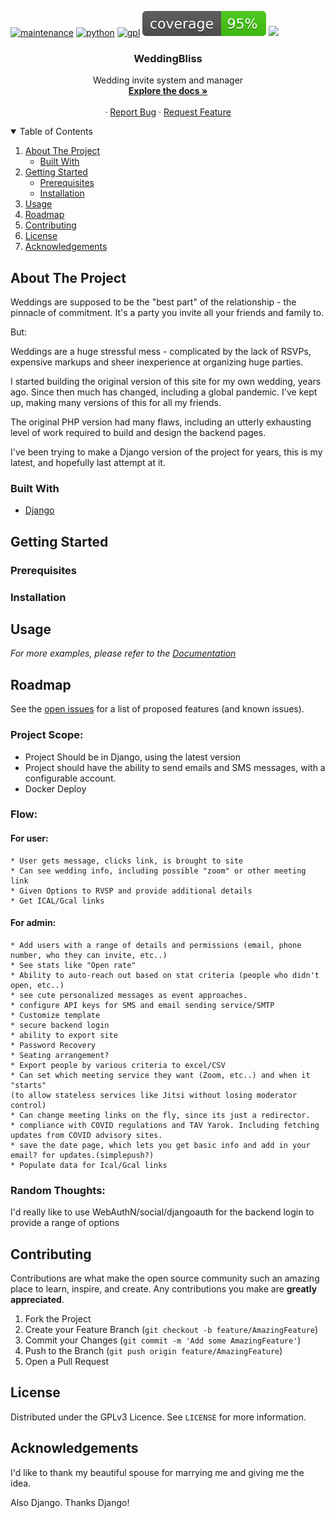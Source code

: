 <!-- PROJECT SHIELDS -->
<!--
*** I'm using markdown "reference style" links for readability.
*** Reference links are enclosed in brackets [ ] instead of parentheses ( ).
*** See the bottom of this document for the declaration of the reference variables
*** for contributors-url, forks-url, etc. This is an optional, concise syntax you may use.
*** https://www.markdownguide.org/basic-syntax/#reference-style-links
-->
[![maintenance][maintenance-shield]][maintenance-url]
[![python][python-shield]][python-url]
[![gpl][gpl-shield]][gpl-url]
[![coverage][coverage-shield]][coverage-url]
[<img src="https://gitpod.io/button/open-in-gitpod.svg" height="28px"/>](https://gitpod.io/#https://github.com/CodeCarefully/WeddingBliss)



 <h3 align="center">WeddingBliss</h3>

  <p align="center">
    Wedding invite system and manager
    <br />
    <a href="https://github.com/CodeCarefully/WeddingBliss/docs"><strong>Explore the docs »</strong></a>
    <br />
    <br />
    ·
    <a href="https://github.com/CodeCarefully/WeddingBliss/issues">Report Bug</a>
    ·
    <a href="https://github.com/CodeCarefully/WeddingBliss/issues">Request Feature</a>
  </p>



<!-- TABLE OF CONTENTS -->
<details open="open">
  <summary>Table of Contents</summary>
  <ol>
    <li>
      <a href="#about-the-project">About The Project</a>
      <ul>
        <li><a href="#built-with">Built With</a></li>
      </ul>
    </li>
    <li>
      <a href="#getting-started">Getting Started</a>
      <ul>
        <li><a href="#prerequisites">Prerequisites</a></li>
        <li><a href="#installation">Installation</a></li>
      </ul>
    </li>
    <li><a href="#usage">Usage</a></li>
    <li><a href="#roadmap">Roadmap</a></li>
    <li><a href="#contributing">Contributing</a></li>
    <li><a href="#license">License</a></li>
    <li><a href="#acknowledgements">Acknowledgements</a></li>
  </ol>
</details>



<!-- ABOUT THE PROJECT -->
## About The Project

Weddings are supposed to be the "best part" of the relationship - the pinnacle of commitment.
It's a party you invite all your friends and family to.

But:

Weddings are a huge stressful mess - complicated by the lack of RSVPs, expensive markups and sheer inexperience at organizing huge parties.

I started building the original version of this site for my own wedding, years ago. Since then much has changed, including a global pandemic.
I've kept up, making many versions of this for all my friends.

The original PHP version had many flaws, including an utterly exhausting level of work required to build and design the backend pages.

I've been trying to make a Django version of the project for years, this is my latest, and hopefully last attempt at it.

### Built With

* [Django](https://www.djangoproject.com/)


<!-- GETTING STARTED -->
## Getting Started


### Prerequisites


### Installation


<!-- USAGE EXAMPLES -->
## Usage


_For more examples, please refer to the [Documentation](https://github.com/CodeCarefully/WeddingBliss)_



<!-- ROADMAP -->
## Roadmap

See the [open issues](https://github.com/CodeCarefully/WeddingBliss/issues) for a list of proposed features (and known issues).

### Project Scope:

* Project Should be in Django, using the latest version
* Project should have the ability to send emails and SMS messages, with a configurable account. 
* Docker Deploy


### Flow:

#### For user:

	* User gets message, clicks link, is brought to site
	* Can see wedding info, including possible "zoom" or other meeting link
	* Given Options to RVSP and provide additional details
	* Get ICAL/Gcal links
	
	
#### For admin:

	* Add users with a range of details and permissions (email, phone number, who they can invite, etc..)
	* See stats like "Open rate"
	* Ability to auto-reach out based on stat criteria (people who didn't open, etc..)
	* see cute personalized messages as event approaches.
	* configure API keys for SMS and email sending service/SMTP
	* Customize template
	* secure backend login
	* ability to export site
	* Password Recovery
	* Seating arrangement?
	* Export people by various criteria to excel/CSV
	* Can set which meeting service they want (Zoom, etc..) and when it "starts"
	(to allow stateless services like Jitsi without losing moderator control)
	* Can change meeting links on the fly, since its just a redirector.
	* compliance with COVID regulations and TAV Yarok. Including fetching updates from COVID advisory sites.
	* save the date page, which lets you get basic info and add in your email? for updates.(simplepush?)
	* Populate data for Ical/Gcal links
	
	
	
### Random Thoughts:

I'd really like to use WebAuthN/social/djangoauth for the backend login to provide a range of options


<!-- CONTRIBUTING -->
## Contributing

Contributions are what make the open source community such an amazing place to learn, inspire, and create. Any contributions you make are **greatly appreciated**.

1. Fork the Project
2. Create your Feature Branch (`git checkout -b feature/AmazingFeature`)
3. Commit your Changes (`git commit -m 'Add some AmazingFeature'`)
4. Push to the Branch (`git push origin feature/AmazingFeature`)
5. Open a Pull Request



<!-- LICENSE -->
## License

Distributed under the GPLv3 Licence. See `LICENSE` for more information.



<!-- ACKNOWLEDGEMENTS -->
## Acknowledgements

I'd like to thank my beautiful spouse for marrying me and giving me the idea.

Also Django. Thanks Django!




<!-- MARKDOWN LINKS & IMAGES -->
<!-- https://www.markdownguide.org/basic-syntax/#reference-style-links -->

[maintenance-shield]: https://img.shields.io/badge/Maintained%3F-yes-green.svg
[maintenance-url]: https://github.com/CodeCarefully/WeddingBliss/graphs/commit-activity

[python-shield]: https://img.shields.io/badge/Made%20with-Python-1f425f.svg
[python-url]: https://www.python.org/

[gpl-shield]: https://img.shields.io/badge/License-GPLv3-blue.svg
[gpl-url]: http://perso.crans.org/besson/LICENSE.html

[django-shield]: https://img.shields.io/badge/django-%23092E20.svg?style=for-the-badge&logo=django&logoColor=white
[django-url]: https://www.djangoproject.com/

[coverage-shield]: https://raw.githubusercontent.com/CodeCarefully/WeddingBliss/main/.github/badge/coverage.svg
[coverage-url]: https://github.com/CodeCarefully/WeddingBliss



